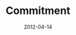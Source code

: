 ---
layout: message
category: message
series: "Game Changers"
title: "Commitment"
date: 2012-04-14
audio-description: "Brian Tome talks about how Game Changers demonstrate action, commitment and follow through."
audio: "http://www.crossroads.net/players/media/hq/gamechangers_06.mp3"
audio-title: "Commitment"
audio-duration: "41:09"
video-description: "Brian Tome talks about how Game Changers demonstrate action, commitment and follow through."
video-title: "Commitment"
video: "https://s3.amazonaws.com/crossroadsvideomessages/gamechangers_06.mp4"
video-poster: "https://www.crossroads.net/uploadedfiles/gamechangers_06_still.jpg"
program-description: "Game Changers&#58; Commitment Program"
program: "http://www.crossroads.net/players/media/hq/04_14-15_12Program.pdf"
program-title: "Commitment"
---
